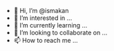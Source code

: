 - 👋 Hi, I’m @ismakan
- 👀 I’m interested in ...
- 🌱 I’m currently learning ...
- 💞️ I’m looking to collaborate on ...
- 📫 How to reach me ...

<!---
ismakan/ismakan is a ✨ special ✨ repository because its `README.md` (this file) appears on your GitHub profile.
You can click the Preview link to take a look at your changes.
--->
